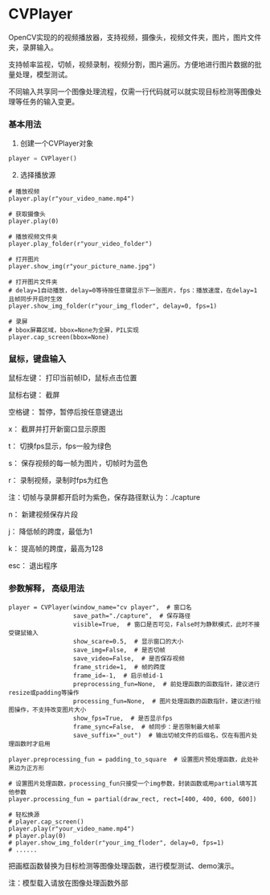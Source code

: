 # CVPlayer
OpenCV实现的的视频播放器，支持视频，摄像头，视频文件夹，图片，图片文件夹，录屏输入。

支持帧率监视，切帧，视频录制，视频分割，图片遍历。方便地进行图片数据的批量处理，模型测试。

不同输入共享同一个图像处理流程，仅需一行代码就可以就实现目标检测等图像处理等任务的输入变更。


### 基本用法

1. 创建一个CVPlayer对象

```python
player = CVPlayer()
```

2. 选择播放源

```
# 播放视频
player.play(r"your_video_name.mp4")

# 获取摄像头
player.play(0)

# 播放视频文件夹
player.play_folder(r"your_video_folder")

# 打开图片
player.show_img(r"your_picture_name.jpg")

# 打开图片文件夹
# delay=1自动播放，delay=0等待按任意键显示下一张图片，fps：播放速度，在delay=1且帧同步开启时生效
player.show_img_folder(r"your_img_floder", delay=0, fps=1)

# 录屏
# bbox屏幕区域，bbox=None为全屏，PIL实现
player.cap_screen(bbox=None)
```



### 鼠标，键盘输入

鼠标左键： 打印当前帧ID，鼠标点击位置

鼠标右键： 截屏

空格键： 暂停，暂停后按任意键退出

x： 截屏并打开新窗口显示原图

t： 切换fps显示，fps一般为绿色

s： 保存视频的每一帧为图片，切帧时为蓝色

r： 录制视频，录制时fps为红色

注：切帧与录屏都开启时为紫色，保存路径默认为：./capture

n： 新建视频保存片段

j： 降低帧的跨度，最低为1

k： 提高帧的跨度，最高为128

esc： 退出程序




### 参数解释， 高级用法

```
player = CVPlayer(window_name="cv player",  # 窗口名
                  save_path="./capture",  # 保存路径
                  visible=True,  # 窗口是否可见，False时为静默模式，此时不接受键鼠输入
                  show_scare=0.5,  # 显示窗口的大小
                  save_img=False,  # 是否切帧
                  save_video=False,  # 是否保存视频
                  frame_stride=1,  # 帧的跨度
                  frame_id=-1,  # 启示帧id-1
                  preprocessing_fun=None,  # 前处理函数的函数指针，建议进行resize或padding等操作
                  processing_fun=None,  # 图片处理函数的函数指针，建议进行绘图操作，不支持改变图片大小
                  show_fps=True,  # 是否显示fps
                  frame_sync=False,  # 帧同步：是否限制最大帧率
                  save_suffix="_out")  # 输出切帧文件的后缀名，仅在有图片处理函数时才启用

player.preprocessing_fun = padding_to_square  # 设置图片预处理函数，此处补黑边为正方形

# 设置图片处理函数，processing_fun只接受一个img参数，封装函数或用partial填写其他参数
player.processing_fun = partial(draw_rect, rect=[400, 400, 600, 600])

# 轻松换源
# player.cap_screen()
player.play(r"your_video_name.mp4")
# player.play(0)
# player.show_img_folder(r"your_img_floder", delay=0, fps=1)
# ......
```
把画框函数替换为目标检测等图像处理函数，进行模型测试、demo演示。

注：模型载入请放在图像处理函数外部

